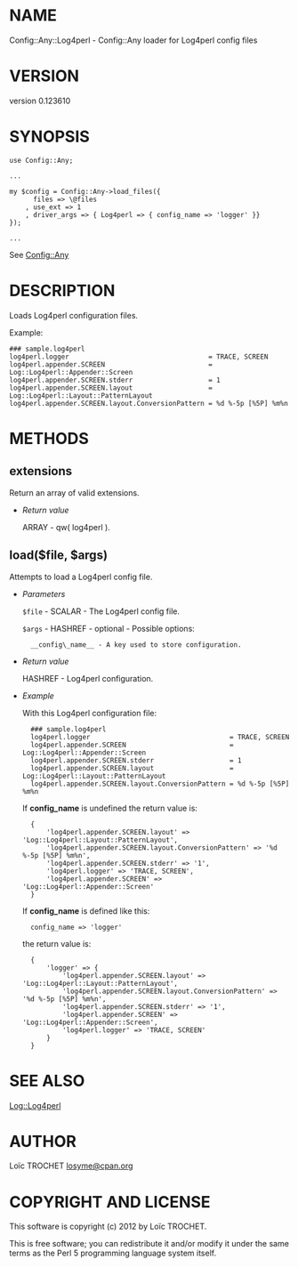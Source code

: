 # NAME

Config::Any::Log4perl - Config::Any loader for Log4perl config files

# VERSION

version 0.123610

# SYNOPSIS

    use Config::Any;

    ...

    my $config = Config::Any->load_files({
          files => \@files
        , use_ext => 1
        , driver_args => { Log4perl => { config_name => 'logger' }}
    });

    ...

See [Config::Any](http://search.cpan.org/perldoc?Config::Any)

# DESCRIPTION

Loads Log4perl configuration files.

Example:

    ### sample.log4perl
    log4perl.logger                                   = TRACE, SCREEN
    log4perl.appender.SCREEN                          = Log::Log4perl::Appender::Screen
    log4perl.appender.SCREEN.stderr                   = 1
    log4perl.appender.SCREEN.layout                   = Log::Log4perl::Layout::PatternLayout
    log4perl.appender.SCREEN.layout.ConversionPattern = %d %-5p [%5P] %m%n

# METHODS

## extensions

Return an array of valid extensions.

- _Return value_

    ARRAY - qw( log4perl ).

## load($file, $args)

Attempts to load a Log4perl config file.

- _Parameters_

    `$file` - SCALAR - The Log4perl config file.

    `$args` - HASHREF - optional - Possible options:

        __config\_name__ - A key used to store configuration.

- _Return value_

    HASHREF - Log4perl configuration.

- _Example_

    With this Log4perl configuration file:

        ### sample.log4perl
        log4perl.logger                                   = TRACE, SCREEN
        log4perl.appender.SCREEN                          = Log::Log4perl::Appender::Screen
        log4perl.appender.SCREEN.stderr                   = 1
        log4perl.appender.SCREEN.layout                   = Log::Log4perl::Layout::PatternLayout
        log4perl.appender.SCREEN.layout.ConversionPattern = %d %-5p [%5P] %m%n

    If __config\_name__ is undefined the return value is:

        {
            'log4perl.appender.SCREEN.layout' => 'Log::Log4perl::Layout::PatternLayout',
            'log4perl.appender.SCREEN.layout.ConversionPattern' => '%d %-5p [%5P] %m%n',
            'log4perl.appender.SCREEN.stderr' => '1',
            'log4perl.logger' => 'TRACE, SCREEN',
            'log4perl.appender.SCREEN' => 'Log::Log4perl::Appender::Screen'
        }

    If __config\_name__ is defined like this:

        config_name => 'logger'

    the return value is:

        {
            'logger' => {
                'log4perl.appender.SCREEN.layout' => 'Log::Log4perl::Layout::PatternLayout',
                'log4perl.appender.SCREEN.layout.ConversionPattern' => '%d %-5p [%5P] %m%n',
                'log4perl.appender.SCREEN.stderr' => '1',
                'log4perl.appender.SCREEN' => 'Log::Log4perl::Appender::Screen',
                'log4perl.logger' => 'TRACE, SCREEN'
            }
        }

# SEE ALSO

[Log::Log4perl](http://search.cpan.org/perldoc?Log::Log4perl)

# AUTHOR

Loïc TROCHET <losyme@cpan.org>

# COPYRIGHT AND LICENSE

This software is copyright (c) 2012 by Loïc TROCHET.

This is free software; you can redistribute it and/or modify it under
the same terms as the Perl 5 programming language system itself.
